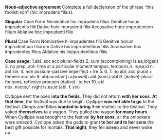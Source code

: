 **Noun-adjective agreement**
Complete a full declension of the phrase “this foolish son” (hic imprudens filius).

**Singular**
Case	            Form
Nominative	      hic imprudens filius 
Genitive	        huius imprudentis filii
Dative	          huic imprudenti filio
Accusative	      hunc imprudentem filium
Ablative	        hoc imprudenti filio

**Plural**
Case	            Form
Nominative	      hi imprudentes filii
Genitive	        horum imprudentium filiorum 
Dative	          his imprudentibus filiis
Accusative	      hos imprudentes filios 
Ablative	        his impprudentibus filiis


**Case usage:**
1.abl. acc acc plural-fields
2. cum (accompioning) is,ea,id(gen)
3. no prep, abl- time at a particular moment     tempus, temporis,n. is,ea,id  n. abl sin. 
4. non possum-passive imperfect + ire
5. 
6. 
7. no abl, acc plural + feminie acc plu
8. ab(constant)+a(vowel)+abl   (sons)-abl 
9. (dative)-plural for sons, reflexive pronoun (dative)- to her 
10. abl.  
nox, noctis,f. night  is,ea,id (abl, f. sin)

Cydippe sent the oxen **into the fields**.
They did not return **with her sons**.
**At that time**, the festival was due to begin.
Cydippe **was not able to go** to the festival.
Cleops and Bitias **wanted to bring** their mother to the festival.
They yoked **themselves** to a wagon.
They pulled the wagon **for many hours**.
When Cydippe was brought to the festival **by her sons**, all the onlookers were amazed.
Cydippe asked the gods to grant **to her and to her sons** the best gift possible for mortals.
**That night**, they fell asleep and never woke up.
